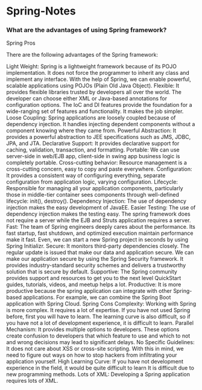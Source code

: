 # Spring-Notes
### What are the advantages of using Spring framework?
Spring Pros

There are the following advantages of the Spring framework:

Light Weight: Spring is a lightweight framework because of its POJO implementation. It does not force the programmer to inherit any class and implement any interface. With the help of Spring, we can enable powerful, scalable applications using POJOs (Plain Old Java Object).
Flexible: It provides flexible libraries trusted by developers all over the world. The developer can choose either XML or Java-based annotations for configuration options. The IoC and DI features provide the foundation for a wide-ranging set of features and functionality. It makes the job simpler.
Loose Coupling: Spring applications are loosely coupled because of dependency injection. It handles injecting dependent components without a component knowing where they came from.
Powerful Abstraction: It provides a powerful abstraction to JEE specifications such as JMS, JDBC, JPA, and JTA.
Declarative Support: It provides declarative support for caching, validation, transaction, and formatting.
Portable: We can use server-side in web/EJB app, client-side in swing app business logic is completely portable.
Cross-cutting behavior: Resource management is a cross-cutting concern, easy to copy and paste everywhere.
Configuration: It provides a consistent way of configuring everything, separate configuration from application logic, varying configuration.
Lifecycle: Responsible for managing all your application components, particularly those in middle-tier container sees components through well-defined lifecycle: init(), destroy().
Dependency Injection: The use of dependency injection makes the easy development of JavaEE.
Easier Testing: The use of dependency injection makes the testing easy. The spring framework does not require a server while the EJB and Struts application requires a server.
Fast: The team of Spring engineers deeply cares about the performance. Its fast startup, fast shutdown, and optimized execution maintain performance make it fast. Even, we can start a new Spring project in seconds by using Spring Initializr.
Secure: It monitors third-party dependencies closely. The regular update is issued that make our data and application secure. We can make our application secure by using the Spring Security framework. It provides industry-standard security schemes and delivers a trustworthy solution that is secure by default.
Supportive: The Spring community provides support and resources to get you to the next level QuickStart guides, tutorials, videos, and meetup helps a lot.
Productive: It is more productive because the spring application can integrate with other Spring-based applications. For example, we can combine the Spring Boot application with Spring Cloud.
Spring Cons
Complexity: Working with Spring is more complex. It requires a lot of expertise. If you have not used Spring before, first you will have to learn. The learning curve is also difficult, so if you have not a lot of development experience, it is difficult to learn.
Parallel Mechanism: It provides multiple options to developers. These options create confusion to developers that which feature to use and which to not and wrong decisions may lead to significant delays.
No Specific Guidelines: It does not care about XSS or cross-site scripting. With this in mind, we need to figure out ways on how to stop hackers from infiltrating your application yourself.
High Learning Curve: If you have not development experience in the field, it would be quite difficult to learn It is difficult due to new programming methods.
Lots of XML: Developing a Spring application requires lots of XML.
